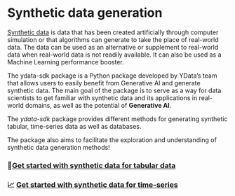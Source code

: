 # Synthetic data generation

[Synthetic data](https://ydata.ai/products/synthetic_data) is data that has been created artificially through computer simulation or that algorithms can generate to
take the place of real-world data. The data can be used as an alternative or supplement to real-world data when real-world
data is not readily available. It can also be used as a Machine Learning performance booster.

The ydata-sdk package is a Python package developed by YData’s team that allows users to easily benefit from Generative AI
and generate synthetic data. The main goal of the package is to serve as a way for data
scientists to get familiar with synthetic data and its applications in real-world domains, as well as the potential of **Generative AI**.

The *ydata-sdk* package provides different methods for generating synthetic tabular, time-series data as well as databases.

The package also aims to facilitate the exploration and understanding of synthetic data generation methods!

### 📄<a href="https://docs.fabric.ydata.ai/latest/sdk/examples/synthesize_tabular_data/"><u>Get started with synthetic data for tabular data</u></a>
### 📈 <a href="https://docs.fabric.ydata.ai/latest/sdk/examples/synthesize_timeseries_data/"><u>Get started with synthetic data for time-series</u></a>